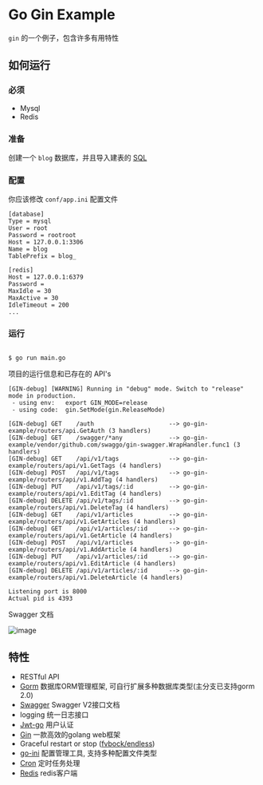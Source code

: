 # Go Gin Example 

`gin` 的一个例子，包含许多有用特性


## 如何运行

### 必须

- Mysql
- Redis

### 准备

创建一个 `blog` 数据库，并且导入建表的 [SQL](./docs/sql/blog.sql)

### 配置

你应该修改 `conf/app.ini` 配置文件

```
[database]
Type = mysql
User = root
Password = rootroot
Host = 127.0.0.1:3306
Name = blog
TablePrefix = blog_

[redis]
Host = 127.0.0.1:6379
Password =
MaxIdle = 30
MaxActive = 30
IdleTimeout = 200
...
```


### 运行
```

$ go run main.go 
```

项目的运行信息和已存在的 API's

```
[GIN-debug] [WARNING] Running in "debug" mode. Switch to "release" mode in production.
 - using env:	export GIN_MODE=release
 - using code:	gin.SetMode(gin.ReleaseMode)

[GIN-debug] GET    /auth                     --> go-gin-example/routers/api.GetAuth (3 handlers)
[GIN-debug] GET    /swagger/*any             --> go-gin-example/vendor/github.com/swaggo/gin-swagger.WrapHandler.func1 (3 handlers)
[GIN-debug] GET    /api/v1/tags              --> go-gin-example/routers/api/v1.GetTags (4 handlers)
[GIN-debug] POST   /api/v1/tags              --> go-gin-example/routers/api/v1.AddTag (4 handlers)
[GIN-debug] PUT    /api/v1/tags/:id          --> go-gin-example/routers/api/v1.EditTag (4 handlers)
[GIN-debug] DELETE /api/v1/tags/:id          --> go-gin-example/routers/api/v1.DeleteTag (4 handlers)
[GIN-debug] GET    /api/v1/articles          --> go-gin-example/routers/api/v1.GetArticles (4 handlers)
[GIN-debug] GET    /api/v1/articles/:id      --> go-gin-example/routers/api/v1.GetArticle (4 handlers)
[GIN-debug] POST   /api/v1/articles          --> go-gin-example/routers/api/v1.AddArticle (4 handlers)
[GIN-debug] PUT    /api/v1/articles/:id      --> go-gin-example/routers/api/v1.EditArticle (4 handlers)
[GIN-debug] DELETE /api/v1/articles/:id      --> go-gin-example/routers/api/v1.DeleteArticle (4 handlers)

Listening port is 8000
Actual pid is 4393
```
Swagger 文档

![image](https://i.imgur.com/bVRLTP4.jpg)

## 特性

- RESTful API
- [Gorm](https://gorm.io/zh_CN/docs/index.html) 数据库ORM管理框架, 可自行扩展多种数据库类型(主分支已支持gorm 2.0)
- [Swagger](https://github.com/swaggo/swag/blob/master/README_zh-CN.md) Swagger V2接口文档
- logging 统一日志接口
- [Jwt-go](https://github.com/dgrijalva/jwt-go) 用户认证
- [Gin](https://gin-gonic.com/zh-cn/docs/) 一款高效的golang web框架
- Graceful restart or stop ([fvbock/endless](https://github.com/fvbock/endless))
- [go-ini](github.com/go-ini/ini) 配置管理工具, 支持多种配置文件类型
- [Cron](https://github.com/robfig/cron) 定时任务处理
- [Redis](https://github.com/gomodule/redigo) redis客户端


